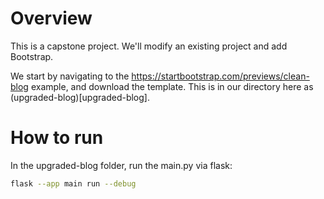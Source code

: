 # Overview

This is a capstone project. We'll modify an existing project and add Bootstrap.  

We start by navigating to the https://startbootstrap.com/previews/clean-blog example, and download the template.  This is in our directory here as (upgraded-blog)[upgraded-blog].

# How to run
In the upgraded-blog folder, run the main.py via flask:

```bash
flask --app main run --debug
```
